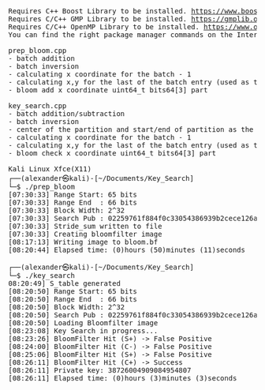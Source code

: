 <pre>
Requires C++ Boost Library to be installed. <a href="https://www.boost.org">https://www.boost.org</a>
Requires C/C++ GMP Library to be installed. <a href="https://gmplib.org">https://gmplib.org</a>
Requires C/C++ OpenMP Library to be installed. <a href="https://www.openmp.org">https://www.openmp.org</a>
You can find the right package manager commands on the Internet for your Linux Distro.

prep_bloom.cpp
- batch addition
- batch inversion
- calculating x coordinate for the batch - 1
- calculating x,y for the last of the batch entry (used as the next startPoint)
- bloom add x coordinate uint64_t bits64[3] part

key_search.cpp
- batch addition/subtraction
- batch inversion
- center of the partition and start/end of partition as the starting points(cross meet)
- calculating x coordinate for the batch - 1
- calculating x,y for the last of the batch entry (used as the next startPoint)
- bloom check x coordinate uint64_t bits64[3] part

Kali Linux Xfce(X11)
┌──(alexander㉿kali)-[~/Documents/Key_Search]
└─$ ./prep_bloom
[07:30:33] Range Start: 65 bits
[07:30:33] Range End  : 66 bits
[07:30:33] Block Width: 2^32
[07:30:33] Search Pub : 02259761f884f0c33054386939b2cece126ae1a4b1ab510212543a10f308945f06
[07:30:33] Stride_sum written to file
[07:30:33] Creating bloomfilter image
[08:17:13] Writing image to bloom.bf
[08:20:44] Elapsed time: (0)hours (50)minutes (11)seconds
                                                                                                            
┌──(alexander㉿kali)-[~/Documents/Key_Search]
└─$ ./key_search
08:20:49] S_table generated
[08:20:50] Range Start: 65 bits
[08:20:50] Range End  : 66 bits
[08:20:50] Block Width: 2^32
[08:20:50] Search Pub : 02259761f884f0c33054386939b2cece126ae1a4b1ab510212543a10f308945f06
[08:20:50] Loading Bloomfilter image
[08:23:08] Key Search in progress...
[08:23:26] BloomFilter Hit (S+) -> False Positive
[08:24:00] BloomFilter Hit (C-) -> False Positive
[08:25:06] BloomFilter Hit (S+) -> False Positive
[08:26:11] BloomFilter Hit (C+) -> Success
[08:26:11] Private key: 38726004909084954807
[08:26:11] Elapsed time: (0)hours (3)minutes (3)seconds
</pre>

